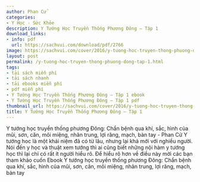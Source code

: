```yaml
---
author: Phan Cử
categories:
- Y Học - Sức Khỏe
description: Y Tướng Học Truyền Thống Phương Đông – Tập 1
download_links:
- info: pdf
  url: https://sachvui.com/download/pdf/2766
image: https://sachvui.com/cover/2016/y-tuong-hoc-truyen-thong-phuong-dong-tap-1.jpg
layout: post
permalink: /y-tuong-hoc-truyen-thong-phuong-dong-tap-1.html
tags:
- tải sách miễn phí
- tải sách nhanh
- tải ebooks miễn phí
- pdf miễn phí
- Y Tướng Học Truyền Thống Phương Đông – Tập 1 ebook
- Y Tướng Học Truyền Thống Phương Đông – Tập 1 pdf
thumbnail_url: https://sachvui.com/cover/2016/y-tuong-hoc-truyen-thong-phuong-dong-tap-1.jpg
title: Y Tướng Học Truyền Thống Phương Đông – Tập 1
---
```


 <div class="item-desc text-justify"> <p>Y tướng học truyền thống phương Đông: Chẩn bệnh qua khí, sắc, hình của mũi, sơn, căn, môi miệng, nhân trung, lợi răng, mạch, bàn tay - Phan Cử Y tướng hoc là một khái niệm đã có từ lâu, nhưng lại khá mới với nghiều người. Nói đến y học và thuật xem tướng thì ai cũng biết những nội hàm y tướng học thì lại chỉ có rất ít người hiểu rõ. Để hiểu rõ hơn về điều này mời các bạn tham khảo cuốn Ebook Y tướng học truyền thống phương Đông: Chẩn bệnh qua khí, sắc, hình của mũi, sơn, căn, môi miệng, nhân trung, lợi răng, mạch, bàn tay</p> </div>